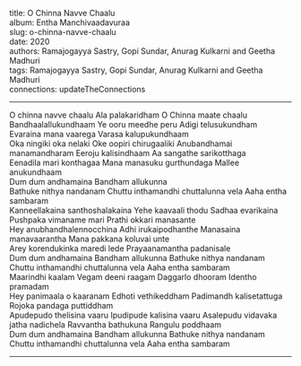 title: O Chinna Navve Chaalu  
album: Entha Manchivaadavuraa  
slug: o-chinna-navve-chaalu  
date: 2020  
authors: Ramajogayya Sastry, Gopi Sundar, Anurag Kulkarni and Geetha Madhuri  
tags: Ramajogayya Sastry, Gopi Sundar, Anurag Kulkarni and Geetha Madhuri  
connections: updateTheConnections  

------------

O chinna navve chaalu Ala palakaridham O Chinna maate chaalu  
Bandhaalallukundhaam Ye ooru meedhe peru Adigi telusukundham  
Evaraina mana vaarega Varasa kalupukundhaam  
Oka ningiki oka nelaki Oke oopiri chirugaaliki Anubandhamai  
manamandharam Eeroju kalisindhaam Aa sangathe sarikotthaga  
Eenadila mari konthagaa Mana manasuku gurthundaga Mallee anukundhaam  
Dum dum andhamaina Bandham allukunna  
Bathuke nithya nandanam Chuttu inthamandhi chuttalunna vela Aaha entha sambaram  
Kanneellakaina santhoshalakaina Yehe kaavaali thodu Sadhaa evarikaina  
Pushpaka vimaname mari Prathi okkari manasante  
Hey anubhandhalennocchina Adhi irukaipodhanthe Manasaina manavaarantha Mana pakkana koluvai unte  
Arey korendukinka maredi lede Prayaanamantha padanisale  
Dum dum andhamaina Bandham allukunna Bathuke nithya nandanam Chuttu inthamandhi chuttalunna vela Aaha entha sambaram  
Maarindhi kaalam Vegam deeni raagam Daggarlo dhooram Identho pramadam  
Hey panimaala o kaaranam Edhoti vethikeddham Padimandh kalisetattuga Rojoka pandaga puttiddham  
Apudepudo thelisina vaaru Ipudipude kalisina vaaru Asalepudu vidavaka jatha nadichela Ravvantha bathukuna Rangulu poddhaam  
Dum dum andhamaina Bandham allukunna Bathuke nithya nandanam Chuttu inthamandhi chuttalunna vela Aaha entha sambaram  


------------
